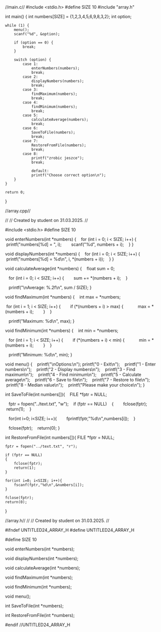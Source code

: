//main.c//
#include <stdio.h>
#define SIZE 10
#include "array.h"

int main() {
    int numbers[SIZE] = {1,2,3,4,5,6,9,8,3,2};
    int option;

    while (1) {
        menu();
        scanf("%d", &option);

        if (option == 0) {
            break;
        }

        switch (option) {
            case 1:
                enterNumbers(numbers);
                break;
            case 2:
                displayNumbers(numbers);
                break;
            case 3:
                findMaximum(numbers);
                break;
            case 4:
                findMinimum(numbers);
                break;
            case 5:
                calculateAverage(numbers);
                break;
            case 6:
                SaveToFile(numbers);
                break;
            case 7:
                RestoreFromFile(numbers);
                break;
            case 8:
                printf("zrobic jeszce");
                break;

                default:
                printf("Choose correct option\n");
        }
    }

    return 0;
}

//array.cpp//

//
// Created by student on 31.03.2025.
//

#include <stdio.h>
#define SIZE 10

void enterNumbers(int *numbers) {
    for (int i = 0; i < SIZE; i++) {
        printf("numbers[%d] = ", i);
        scanf("%d", numbers + i);
    }
}

void displayNumbers(int *numbers) {
    for (int i = 0; i < SIZE; i++) {
        printf("numbers[%d] = %d\n", i, *(numbers + i));
    }
}

void calculateAverage(int *numbers) {
    float sum = 0;

    for (int i = 0; i < SIZE; i++) {
        sum += *(numbers + i);
    }

    printf("\nAverage: %.2f\n", sum / SIZE);
}

void findMaximum(int *numbers) {
    int max = *numbers;

 for (int i = 1; i < SIZE; i++) {
        if (*(numbers + i) > max) {
            max = *(numbers + i);
        }
    }

    printf("Maximum: %d\n", max);
}

void findMinimum(int *numbers) {
    int min = *numbers;

    for (int i = 1; i < SIZE; i++) {
        if (*(numbers + i) < min) {
            min = *(numbers + i);
        }
    }

    printf("Minimum: %d\n", min);
}

void menu() {
    printf("\nOptions:\n");
    printf("0 - Exit\n");
    printf("1 - Enter numbers\n");
    printf("2 - Display numbers\n");
    printf("3 - Find maximum\n");
    printf("4 - Find minimum\n");
    printf("5 - Calculate average\n");
    printf("6 - Save to file\n");
    printf("7 - Restore to file\n");
    printf("8 - Median value\n");
    printf("Please make your choice\n");
}

int SaveToFile(int numbers[]){
    FILE *fptr = NULL;

    fptr = fopen("../text.txt", "w");
    if (fptr == NULL)
    {
        fclose(fptr);
        return(1);
    }

    for(int i=0; i<SIZE; i++){
        fprintf(fptr,"%d\n",numbers[i]);
    }

    fclose(fptr);
    return(0);
    }

int RestoreFromFile(int numbers[]){
    FILE *fptr = NULL;

    fptr = fopen("../text.txt", "r");

    if (fptr == NULL)
    {
        fclose(fptr);
        return(1);
    }

    for(int i=0; i<SIZE; i++){
        fscanf(fptr,"%d\n",&numbers[i]);
    }

    fclose(fptr);
    return(0);
}

//array.h//
//
// Created by student on 31.03.2025.
//

#ifndef UNTITLED24_ARRAY_H
#define UNTITLED24_ARRAY_H

#define SIZE 10

void enterNumbers(int *numbers);

void displayNumbers(int *numbers);

void calculateAverage(int *numbers);

void findMaximum(int *numbers);

void findMinimum(int *numbers);

void menu();

int SaveToFile(int *numbers);

int RestoreFromFile(int *numbers);

#endif //UNTITLED24_ARRAY_H
